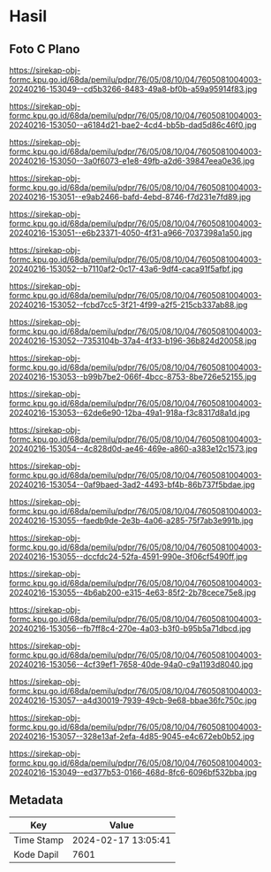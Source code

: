 # Hasil

## Foto C Plano

https://sirekap-obj-formc.kpu.go.id/68da/pemilu/pdpr/76/05/08/10/04/7605081004003-20240216-153049--cd5b3266-8483-49a8-bf0b-a59a95914f83.jpg

https://sirekap-obj-formc.kpu.go.id/68da/pemilu/pdpr/76/05/08/10/04/7605081004003-20240216-153050--a6184d21-bae2-4cd4-bb5b-dad5d86c46f0.jpg

https://sirekap-obj-formc.kpu.go.id/68da/pemilu/pdpr/76/05/08/10/04/7605081004003-20240216-153050--3a0f6073-e1e8-49fb-a2d6-39847eea0e36.jpg

https://sirekap-obj-formc.kpu.go.id/68da/pemilu/pdpr/76/05/08/10/04/7605081004003-20240216-153051--e9ab2466-bafd-4ebd-8746-f7d231e7fd89.jpg

https://sirekap-obj-formc.kpu.go.id/68da/pemilu/pdpr/76/05/08/10/04/7605081004003-20240216-153051--e6b23371-4050-4f31-a966-7037398a1a50.jpg

https://sirekap-obj-formc.kpu.go.id/68da/pemilu/pdpr/76/05/08/10/04/7605081004003-20240216-153052--b7110af2-0c17-43a6-9df4-caca91f5afbf.jpg

https://sirekap-obj-formc.kpu.go.id/68da/pemilu/pdpr/76/05/08/10/04/7605081004003-20240216-153052--fcbd7cc5-3f21-4f99-a2f5-215cb337ab88.jpg

https://sirekap-obj-formc.kpu.go.id/68da/pemilu/pdpr/76/05/08/10/04/7605081004003-20240216-153052--7353104b-37a4-4f33-b196-36b824d20058.jpg

https://sirekap-obj-formc.kpu.go.id/68da/pemilu/pdpr/76/05/08/10/04/7605081004003-20240216-153053--b99b7be2-066f-4bcc-8753-8be726e52155.jpg

https://sirekap-obj-formc.kpu.go.id/68da/pemilu/pdpr/76/05/08/10/04/7605081004003-20240216-153053--62de6e90-12ba-49a1-918a-f3c8317d8a1d.jpg

https://sirekap-obj-formc.kpu.go.id/68da/pemilu/pdpr/76/05/08/10/04/7605081004003-20240216-153054--4c828d0d-ae46-469e-a860-a383e12c1573.jpg

https://sirekap-obj-formc.kpu.go.id/68da/pemilu/pdpr/76/05/08/10/04/7605081004003-20240216-153054--0af9baed-3ad2-4493-bf4b-86b737f5bdae.jpg

https://sirekap-obj-formc.kpu.go.id/68da/pemilu/pdpr/76/05/08/10/04/7605081004003-20240216-153055--faedb9de-2e3b-4a06-a285-75f7ab3e991b.jpg

https://sirekap-obj-formc.kpu.go.id/68da/pemilu/pdpr/76/05/08/10/04/7605081004003-20240216-153055--dccfdc24-52fa-4591-990e-3f06cf5490ff.jpg

https://sirekap-obj-formc.kpu.go.id/68da/pemilu/pdpr/76/05/08/10/04/7605081004003-20240216-153055--4b6ab200-e315-4e63-85f2-2b78cece75e8.jpg

https://sirekap-obj-formc.kpu.go.id/68da/pemilu/pdpr/76/05/08/10/04/7605081004003-20240216-153056--fb7ff8c4-270e-4a03-b3f0-b95b5a71dbcd.jpg

https://sirekap-obj-formc.kpu.go.id/68da/pemilu/pdpr/76/05/08/10/04/7605081004003-20240216-153056--4cf39ef1-7658-40de-94a0-c9a1193d8040.jpg

https://sirekap-obj-formc.kpu.go.id/68da/pemilu/pdpr/76/05/08/10/04/7605081004003-20240216-153057--a4d30019-7939-49cb-9e68-bbae36fc750c.jpg

https://sirekap-obj-formc.kpu.go.id/68da/pemilu/pdpr/76/05/08/10/04/7605081004003-20240216-153057--328e13af-2efa-4d85-9045-e4c672eb0b52.jpg

https://sirekap-obj-formc.kpu.go.id/68da/pemilu/pdpr/76/05/08/10/04/7605081004003-20240216-153049--ed377b53-0166-468d-8fc6-6096bf532bba.jpg


## Metadata

| Key        | Value               |
| ---------- | ------------------- |
| Time Stamp | 2024-02-17 13:05:41 |
| Kode Dapil | 7601                |



